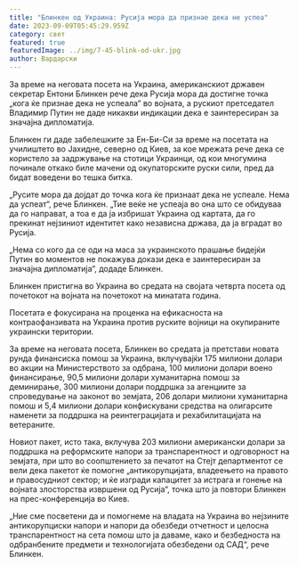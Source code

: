 ```yaml
---
title: "Блинкен од Украина: Русија мора да признае дека не успеа"
date: 2023-09-09T05:45:29.959Z
category: свет
featured: true
featuredImage: ../img/7-45-blink-od-ukr.jpg
author: Вардарски
---
```

За време на неговата посета на Украина, американскиот државен секретар Ентони Блинкен рече дека Русија мора да достигне точка „кога ќе признае дека не успеала“ во војната, а рускиот претседател Владимир Путин не даде никакви индикации дека е заинтересиран за значајна дипломатија.

Блинкен ги даде забелешките за Ен-Би-Си за време на посетата на училиштето во Јахидне, северно од Киев, за кое мрежата рече дека се користело за задржување на стотици Украинци, од кои многумина починале откако биле мачени од окупаторските руски сили, пред да бидат воведени во тешка битка.

„Русите мора да дојдат до точка кога ќе признаат дека не успеале. Нема да успеат“, рече Блинкен. „Тие веќе не успеаја во она што се обидуваа да го направат, а тоа е да ја избришат Украина од картата, да го прекинат нејзиниот идентитет како независна држава, да ја вградат во Русија.

„Нема со кого да се оди на маса за украинското прашање бидејќи Путин во моментов не покажува докази дека е заинтересиран за значајна дипломатија“, додаде Блинкен.

Блинкен пристигна во Украина во средата на својата четврта посета од почетокот на војната на почетокот на минатата година.

Посетата е фокусирана на проценка на ефикасноста на контраофанзивата на Украина против руските војници на окупираните украински територии.

За време на неговата посета, Блинкен во средата ја претстави новата рунда финансиска помош за Украина, вклучувајќи 175 милиони долари во акции на Министерството за одбрана, 100 милиони долари воено финансирање, 90,5 милиони долари хуманитарна помош за деминирање, 300 милиони долари поддршка за агенциите за спроведување на законот во земјата, 206 долари милиони хуманитарна помош и 5,4 милиони долари конфискувани средства на олигарсите наменети за поддршка на реинтеграцијата и рехабилитацијата на ветераните.

Новиот пакет, исто така, вклучува 203 милиони американски долари за поддршка на реформските напори за транспарентност и одговорност на земјата, при што во соопштението за печатот на Стејт департментот се вели дека пакетот ќе помогне „антикорупцијата, владеењето на правото и правосудниот сектор; и ќе изгради капацитет за истрага и гонење на војната злосторства извршени од Русија“, точка што ја повтори Блинкен на прес-конференција во Киев.

„Ние сме посветени да и помогнеме на владата на Украина во нејзините антикорупциски напори и напори да обезбеди отчетност и целосна транспарентност на сета помош што ја даваме, како и безбедноста на одбранбените предмети и технологијата обезбедени од САД“, рече Блинкен.